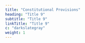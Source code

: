 ```yaml
---
title: "Constitutional Provisions"
heading: "Title 9"
subtitle: "Title 9"
linkTitle: "Title 9"
c: "darkslategray"
weight: 1
---
```

